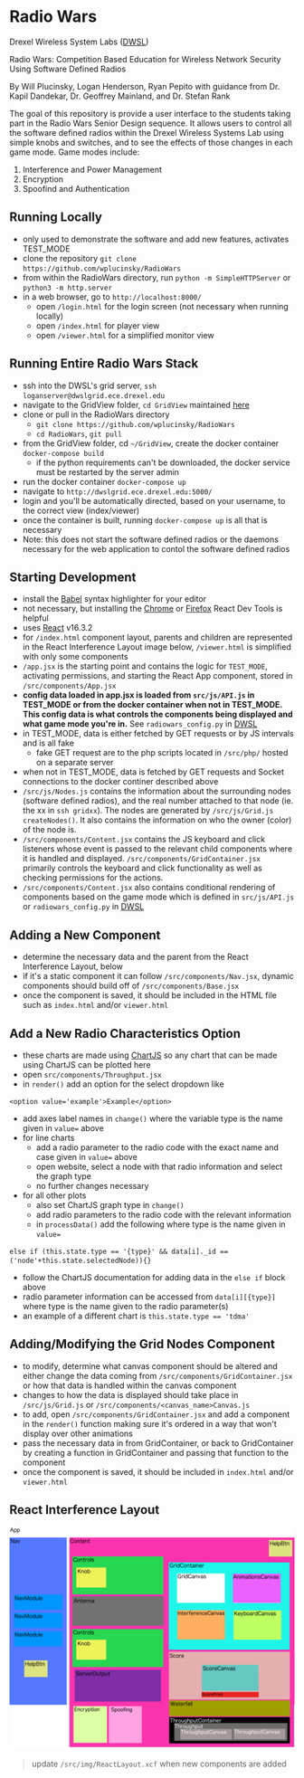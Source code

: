 # Radio Wars
Drexel Wireless System Labs ([DWSL](https://wireless.ece.drexel.edu/)) 

Radio Wars: Competition Based Education for Wireless Network Security Using Software Defined Radios

By Will Plucinsky, Logan Henderson, Ryan Pepito with guidance from Dr. Kapil Dandekar, Dr. Geoffrey Mainland, and Dr. Stefan Rank

The goal of this repository is provide a user interface to the students taking part in the Radio Wars Senior Design sequence. It allows users to control all the software defined radios within the Drexel Wireless Systems Lab using simple knobs and switches, and to see the effects of those changes in each game mode. Game modes include:

1) Interference and Power Management
2) Encryption
3) Spoofind and Authentication


## Running Locally
- only used to demonstrate the software and add new features, activates TEST_MODE
- clone the repository `git clone https://github.com/wplucinsky/RadioWars` 
- from within the RadioWars directory, run `python -m SimpleHTTPServer` or `python3 -m http.server`
- in a web browser, go to `http://localhost:8000/` 
  - open `/login.html` for the login screen (not necessary when running locally)
  - open `/index.html` for player view
  - open `/viewer.html` for a simplified monitor view

## Running Entire Radio Wars Stack
- ssh into the DWSL's grid server, `ssh loganserver@dwslgrid.ece.drexel.edu`
- navigate to the GridView folder, `cd GridView` maintained [here](https://github.com/dwsl/DWSLGridMessenger)
- clone or pull in the RadioWars directory
  - `git clone https://github.com/wplucinsky/RadioWars`
  - `cd RadioWars`, `git pull`
- from the GridView folder, cd `~/GridView`, create the docker container `docker-compose build`
  - if the python requirements can't be downloaded, the docker service must be restarted by the server admin
- run the docker container `docker-compose up`
- navigate to `http://dwslgrid.ece.drexel.edu:5000/`
- login and you'll be automatically directed, based on your username, to the correct view (index/viewer)
- once the container is built, running `docker-compose up` is all that is necessary
- Note: this does not start the software defined radios or the daemons necessary for the web application to contol the software defined radios

## Starting Development
- install the [Babel](https://babeljs.io/) syntax highlighter for your editor
- not necessary, but installing the [Chrome](https://chrome.google.com/webstore/detail/react-developer-tools/fmkadmapgofadopljbjfkapdkoienihi?hl=en) or [Firefox](https://addons.mozilla.org/en-US/firefox/addon/react-devtools/) React Dev Tools is helpful
- uses [React](https://reactjs.org/docs/hello-world.html) v16.3.2
- for `/index.html` component layout, parents and children are represented in the React Interference Layout image below,
`/viewer.html` is simplified with only some components
- `/app.jsx` is the starting point and contains the logic for `TEST_MODE`, activating permissions, and starting the React App component, stored in `/src/components/App.jsx`
- **config data loaded in app.jsx is loaded from `src/js/API.js` in TEST_MODE or from the docker container when not in TEST_MODE. This config data is what controls the components being displayed and what game mode you're in.** See `radiowars_config.py` in [DWSL](https://github.com/dwsl/DWSLGridMessenger)
- in TEST_MODE, data is either fetched by GET requests or by JS intervals and is all fake
  - fake GET request are to the php scripts located in `/src/php/` hosted on a separate server
- when not in TEST_MODE, data is fetched by GET requests and Socket connections to the docker continer described above
- `/src/js/Nodes.js` contains the information about the surrounding nodes (software defined radios), and the real number attached to that node (ie. the xx in `ssh gridxx`). The nodes are generated by `/src/js/Grid.js` `createNodes()`. It also contains the information on who the owner (color) of the node is.
- `/src/components/Content.jsx` contains the JS keyboard and click listeners whose event is passed to the relevant child components where it is handled and displayed. `/src/components/GridContainer.jsx` primarily controls the keyboard and click functionality as well as checking permissions for the actions.
- `/src/components/Content.jsx` also contains conditional rendering of components based on the game mode which is defined in `src/js/API.js` or `radiowars_config.py` in [DWSL](https://github.com/dwsl/DWSLGridMessenger)

## Adding a New Component
- determine the necessary data and the parent from the React Interference Layout, below
- if it's a static component it can follow `/src/components/Nav.jsx`, dynamic components should build off of `/src/components/Base.jsx`
- once the component is saved, it should be included in the HTML file such as `index.html` and/or `viewer.html`

## Add a New Radio Characteristics Option
- these charts are made using [ChartJS](http://www.chartjs.org/) so any chart that can be made using ChartJS can be plotted here
- open `src/components/Throughput.jsx` 
- in `render()` add an option for the select dropdown like 
```
<option value='example'>Example</option>
```
- add axes label names in `change()` where the variable type is the name given in `value=` above
- for line charts
  - add a radio parameter to the radio code with the exact name and case given in `value=` above
  - open website, select a node with that radio information and select the graph type
  - no further changes necessary
- for all other plots
  - also set ChartJS graph type in `change()`
  - add radio parameters to the radio code with the relevant information
  - in `processData()` add the following where type is the name given in `value=`
```
else if (this.state.type == '{type}' && data[i]._id == ('node'+this.state.selectedNode)){}
``` 
  - follow the ChartJS documentation for adding data in the `else if` block above
  - radio parameter information can be accessed from `data[i][{type}]` where type is the name given to the radio parameter(s)
  - an example of a different chart is `this.state.type == 'tdma'`

## Adding/Modifying the Grid Nodes Component
- to modify, determine what canvas component should be altered and either change the data coming from `/src/components/GridContainer.jsx` or how that data is handled within the canvas component
- changes to how the data is displayed should take place in `/src/js/Grid.js` or `/src/components/<canvas_name>Canvas.js`
- to add, open `/src/components/GridContainer.jsx` and add a component in the `render()` function making sure it's ordered in a way that won't display over other animations
- pass the necessary data in from GridContainer, or back to GridContainer by creating a function in GridContainer and passing that function to the component
- once the component is saved, it should be included in `index.html` and/or `viewer.html`

## React Interference Layout
![ReactLayout](https://github.com/wplucinsky/RadioWars/blob/master/src/img/ReactLayout.png)

> update `/src/img/ReactLayout.xcf` when new components are added
